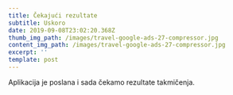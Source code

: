 ```yaml
---
title: Čekajući rezultate
subtitle: Uskoro
date: 2019-09-08T23:02:20.368Z
thumb_img_path: /images/travel-google-ads-27-compressor.jpg
content_img_path: /images/travel-google-ads-27-compressor.jpg
excerpt: ''
template: post
---
```

Aplikacija je poslana i sada čekamo rezultate takmičenja.
